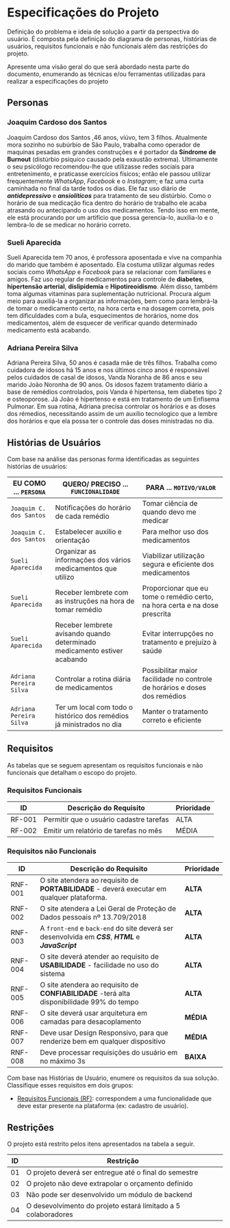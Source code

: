 # Especificações do Projeto

Definição do problema e ideia de solução a partir da perspectiva do usuário. É composta pela definição do  diagrama de personas, histórias de usuários, requisitos funcionais e não funcionais além das restrições do projeto.

Apresente uma visão geral do que será abordado nesta parte do documento, enumerando as técnicas e/ou ferramentas utilizadas para realizar a especificações do projeto

## Personas

### Joaquim Cardoso dos Santos

Joaquim Cardoso dos Santos ,46 anos, viúvo, tem 3 filhos. Atualmente mora sozinho no subúrbio de São Paulo, trabalha como operador de maquinas pesadas em grandes construções e é portador da **Síndrome de Burnout** (distúrbio psíquico causado pela exaustão extrema). Ultimamente o seu psicólogo recomendou-lhe que utilizasse redes sociais para entretenimento, e praticasse exercícios físicos; então ele passou utilizar frequentemente _WhatsApp_, _Facebook_ e o _Instagram_; e faz uma curta caminhada no final da tarde todos os dias. Ele faz uso diário de ***antidepressivo*** e ***ansiolíticos*** para tratamento de seu distúrbio. Como o horário de sua medicação fica dentro do horário de trabalho ele acaba atrasando ou antecipando o uso dos medicamentos. Tendo isso em mente, ele está procurando por um artifício que possa gerencia-lo, auxilia-lo e o lembra-lo de se medicar no horário correto. 

### Sueli Aparecida

Sueli Aparecida tem 70 anos, é professora aposentada e vive na companhia do marido que também é aposentado. Ela costuma utilizar algumas redes sociais como _WhatsApp_ e _Facebook_ para se relacionar com familiares e amigos. Faz uso regular de medicamentos para controle de **diabetes**, **hipertensão arterial**, **dislipidemia** e **Hipotireoidismo**. Além disso, também toma algumas vitaminas para suplementação nutricional. Procura algum meio para auxiliá-la a organizar as informações, bem como para lembrá-la de tomar o medicamento certo, na hora certa e na dosagem correta, pois tem dificuldades com a bula, esquecimentos de horários, nome dos medicamentos, além de esquecer de verificar quando determinado medicamento está acabando.

### Adriana Pereira Silva

Adriana Pereira Silva, 50 anos é casada mãe de três filhos. Trabalha como cuidadora de idosos há 15 anos e nos últimos cinco anos é responsável pelos cuidados de casal de idosos, Vanda Noranha de 86 anos e seu marido João Noronha de 90 anos. Os idosos fazem tratamento diário a base de remédios controlados, pois Vanda é hipertensa, tem diabetes tipo 2 e osteoporose. Já João é hipertenso e está em tratamento de um Enfisema Pulmonar. 
Em sua rotina, Adriana precisa controlar os horários e as doses dos rémedios, necessitando assim de um auxílio tecnologico que a lembre dos horários e que ela possa ter o controle das doses ministradas no dia. 

## Histórias de Usuários

Com base na análise das personas forma identificadas as seguintes histórias de usuários:

|EU COMO ...  `PERSONA`| QUERO/ PRECISO ... `FUNCIONALIDADE`| PARA ... `MOTIVO/VALOR`| 
|-----------------|-------------------------------------------------------------|----------------------------------------------------------|
|`Joaquim C. dos Santos`| Notificações do horário de cada remédio| Tomar ciência de quando devo me medicar| 
|`Joaquim C. dos Santos`| Estabelecer auxilio e orientação| Para melhor uso dos medicamentos| 
| `Sueli Aparecida` | Organizar as informações dos vários medicamentos que utilizo | Viabilizar utilização segura e eficiente dos medicamentos |
|`Sueli Aparecida`| Receber lembrete com as instruções na hora de tomar remédio| Proporcionar que eu tome o remédio certo, na hora certa e na dose prescrita|
|`Sueli Aparecida`| Receber lembrete avisando quando determinado medicamento estiver acabando| Evitar interrupções no tratamento e prejuízo à saúde|
|`Adriana Pereira Silva`| Controlar a rotina diária de medicamentos| Possibilitar maior facilidade no controle de horários e doses dos remédios|
|`Adriana Pereira Silva`| Ter um local com todo o histórico dos remédios já ministrados no dia| Manter o tratamento correto e eficiente|

## Requisitos

As tabelas que se seguem apresentam os requisitos funcionais e não funcionais que detalham o escopo do projeto.

### Requisitos Funcionais

|ID    | Descrição do Requisito  | Prioridade |
|------|-----------------------------------------|----|
|RF-001| Permitir que o usuário cadastre tarefas | ALTA | 
|RF-002| Emitir um relatório de tarefas no mês   | MÉDIA |
   

### Requisitos não Funcionais

|ID     | Descrição do Requisito  |Prioridade |
|-------|-------------------------|----|
|RNF-001|O site atendera ao requisito de **PORTABILIDADE** - deverá executar em qualquer plataforma. |**ALTA**| 
|RNF-002|O site atendera a Lei Geral de Proteção de Dados pessoais nº 13.709/2018|**ALTA**| 
|RNF-003|A `front-end` e `back-end` do site deverá ser desenvolvida em ***CSS***, ***HTML*** e ***JavaScript***|**ALTA**| 
|RNF-004|O site deverá atender ao requisito de **USABILIDADE** - facilidade no uso do sistema|**ALTA**| 
|RNF-005|O site atendera ao requisito de **CONFIABILIDADE** -terá alta disponibilidade 99% do tempo|**ALTA**| 
|RNF-006|O site deverá usar arquitetura em camadas para desacoplamento|**MÉDIA**| 
|RNF-007|Deve usar Design Responsivo, para que renderize bem em qualquer dispositivo|**MÉDIA**| 
|RNF-008| Deve processar requisições do usuário em no máximo 3s|**BAIXA**| 

Com base nas Histórias de Usuário, enumere os requisitos da sua solução. Classifique esses requisitos em dois grupos:

- [Requisitos Funcionais
 (RF)](https://pt.wikipedia.org/wiki/Requisito_funcional):
 correspondem a uma funcionalidade que deve estar presente na
  plataforma (ex: cadastro de usuário).

## Restrições

O projeto está restrito pelos itens apresentados na tabela a seguir.

|ID| Restrição                                             |
|--|-------------------------------------------------------|
|01| O projeto deverá ser entregue até o final do semestre |
|02| O projeto não deve extrapolar o orçamento definido    |
|03| Não pode ser desenvolvido um módulo de backend        |
|04| O desevolvimento do projeto estará limitado a 5 colaboradores |


